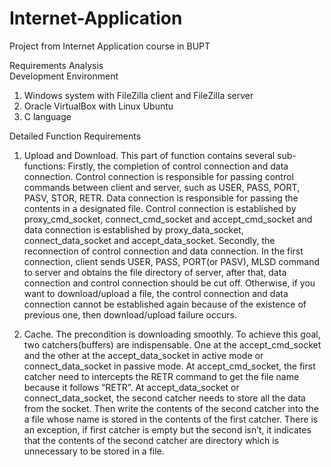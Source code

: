 # Internet-Application
Project from Internet Application course in BUPT 

Requirements Analysis<br>
Development Environment<br>
1. Windows system with FileZilla client and FileZilla server 
2. Oracle VirtualBox with Linux Ubuntu<br>
3. C language<br>

Detailed Function Requirements<br>
1. Upload and Download. This part of function contains several sub-functions: Firstly, the completion of control connection and data connection. Control connection is responsible for passing control commands between client and server, such as USER, PASS, PORT, PASV, STOR, RETR. Data connection is responsible for passing the contents in a designated file. Control connection is established by proxy_cmd_socket, connect_cmd_socket and accept_cmd_socket and data connection is established by proxy_data_socket, connect_data_socket and accept_data_socket. Secondly, the reconnection of control connection and data connection. In the first connection, client sends USER, PASS, PORT(or PASV), MLSD command to server and obtains the file directory of server, after that, data connection and control connection should be cut off. Otherwise, if you want to download/upload a file, the control connection and data connection cannot be established again because of the existence of previous one, then download/upload failure occurs.<br>

2. Cache. The precondition is downloading smoothly. To achieve this goal, two catchers(buffers) are indispensable. One at the accept_cmd_socket and the other at the accept_data_socket in active mode or connect_data_socket in passive mode. At accept_cmd_socket, the first catcher need to intercepts the RETR command to get the file name because it follows “RETR”. At accept_data_socket or connect_data_socket, the second catcher needs to store all the data from the socket. Then write the contents of the second catcher into the a file whose name is stored in the contents of the first catcher. There is an exception, if first catcher is empty but the second isn’t, it indicates that the contents of the second catcher are directory which is unnecessary to be stored in a file.
